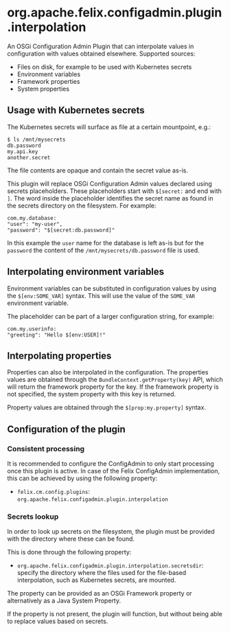 # org.apache.felix.configadmin.plugin.interpolation

An OSGi Configuration Admin Plugin that can interpolate values in configuration with values obtained elsewhere. Supported sources:

* Files on disk, for example to be used with Kubernetes secrets
* Environment variables
* Framework properties
* System properties

## Usage with Kubernetes secrets

The Kubernetes secrets will surface as file at a certain mountpoint, e.g.:

```
$ ls /mnt/mysecrets
db.password
my.api.key
another.secret
```

The file contents are opaque and contain the secret value as-is.

This plugin will replace OSGi Configuration Admin values declared
using secrets placeholders. These placeholders start with `$[secret:`
and end with `]`. The word inside the placeholder identifies the secret
name as found in the secrets directory on the filesystem. For example:

```
com.my.database:
"user": "my-user",
"password": "$[secret:db.password]"
```

In this example the `user` name for the database is left as-is but for the
`password` the content of the `/mnt/mysecrets/db.password` file is used.

## Interpolating environment variables

Environment variables can be substituted in configuration values by using the
`$[env:SOME_VAR]` syntax. This will use the value of the `SOME_VAR` environment variable.

The placeholder can be part of a larger configuration string, for example:

```
com.my.userinfo:
"greeting": "Hello $[env:USER]!"
```

## Interpolating properties

Properties can also be interpolated in the configuration. The properties values are
obtained through the `BundleContext.getProperty(key)` API, which will return the framework
property for the key. If the framework property is not specified, the system property 
with this key is returned. 

Property values are obtained through the `$[prop:my.property]` syntax.

## Configuration of the plugin

### Consistent processing

It is recommended to configure the ConfigAdmin to only start processing once this plugin is active. In case of
the Felix ConfigAdmin implementation, this can be achieved by using the following property:

* `felix.cm.config.plugins`: `org.apache.felix.configadmin.plugin.interpolation`

### Secrets lookup

In order to look up secrets on the filesystem, the plugin must be provided with the directory
where these can be found.

This is done through the following property:

* `org.apache.felix.configadmin.plugin.interpolation.secretsdir`: specify the directory where the files used for the file-based interpolation, such as Kubernetes secrets, are mounted.

The property can be provided as an OSGi Framework property or alternatively as a Java System Property. 

If the property is not present, the plugin will function, but without being able to replace values based on secrets.
